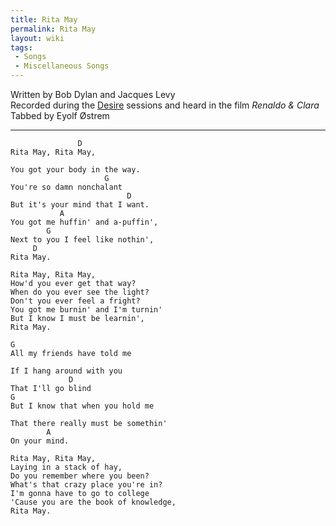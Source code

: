 ```yaml
---
title: Rita May
permalink: Rita May
layout: wiki
tags:
 - Songs
 - Miscellaneous Songs
---
```


Written by Bob Dylan and Jacques Levy  
Recorded during the [Desire](/wiki/Desire "wikilink") sessions and heard in
the film *Renaldo & Clara*  
Tabbed by Eyolf Østrem

* * * * *

                   D
    Rita May, Rita May,

    You got your body in the way.
                         G
    You're so damn nonchalant
                              D
    But it's your mind that I want.
               A
    You got me huffin' and a-puffin',
            G
    Next to you I feel like nothin',
         D
    Rita May.

    Rita May, Rita May,
    How'd you ever get that way?
    When do you ever see the light?
    Don't you ever feel a fright?
    You got me burnin' and I'm turnin'
    But I know I must be learnin',
    Rita May.

    G
    All my friends have told me

    If I hang around with you
                 D
    That I'll go blind
    G
    But I know that when you hold me

    That there really must be somethin'
            A
    On your mind.

    Rita May, Rita May,
    Laying in a stack of hay,
    Do you remember where you been?
    What's that crazy place you're in?
    I'm gonna have to go to college
    'Cause you are the book of knowledge,
    Rita May.
